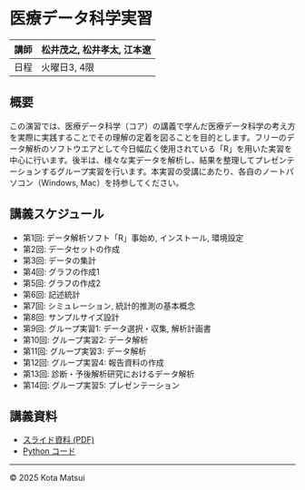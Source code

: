 # 医療データ科学実習

| 講師  | 松井茂之, 松井孝太, 江本遼 |
| --- | -------- |
| 日程  | 火曜日3, 4限|

## 概要 
この演習では、医療データ科学（コア）の講義で学んだ医療データ科学の考え方を実際に実践することでその理解の定着を図ることを目的とします。フリーのデータ解析のソフトウエアとして今日幅広く使用されている「R」を用いた実習を中心に行います。後半は、様々な実データを解析し、結果を整理してプレゼンテーションするグループ実習を行います。本実習の受講にあたり、各自のノートパソコン（Windows, Mac）を持参してください。

## 講義スケジュール
- 第1回: データ解析ソフト「R」事始め, インストール, 環境設定
- 第2回: データセットの作成
- 第3回: データの集計
- 第4回: グラフの作成1
- 第5回: グラフの作成2
- 第6回: 記述統計
- 第7回: シミュレーション, 統計的推測の基本概念
- 第8回: サンプルサイズ設計
- 第9回: グループ実習1: データ選択・収集, 解析計画書
- 第10回: グループ実習2: データ解析
- 第11回: グループ実習3: データ解析
- 第12回: グループ実習4: 報告資料の作成
- 第13回: 診断・予後解析研究におけるデータ解析
- 第14回: グループ実習5: プレゼンテーション

## 講義資料
- [スライド資料 (PDF)](slides/lecture1.pdf)
- [Python コード](notebooks/lecture1.ipynb)

---
© 2025 Kota Matsui
